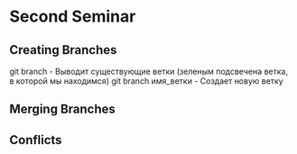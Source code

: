 # Second Seminar


## Creating Branches 
git branch - Выводит существующие ветки (зеленым подсвечена ветка, в которой мы находимся)
git branch имя_ветки - Создает новую ветку

## Merging Branches 


## Conflicts